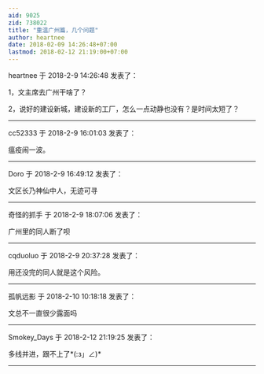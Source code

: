 ```yaml
---
aid: 9025
zid: 738022
title: "重温广州篇，几个问题"
author: heartnee
date: 2018-02-09 14:26:48+07:00
lastmod: 2018-02-12 21:19:00+07:00
---
```


heartnee 于 2018-2-9 14:26:48 发表了：

1，文主席去广州干啥了？

2，说好的建设新城，建设新的工厂，怎么一点动静也没有？是时间太短了？

---

cc52333 于 2018-2-9 16:01:03 发表了：

瘟疫闹一波。

---

Doro 于 2018-2-9 16:49:12 发表了：

文区长乃神仙中人，无迹可寻

---

奇怪的抓手 于 2018-2-9 18:07:06 发表了：

广州里的同人断了呗

---

cqduoluo 于 2018-2-9 20:37:28 发表了：

用还没完的同人就是这个风险。

---

孤帆远影 于 2018-2-10 10:18:18 发表了：

文总不一直很少露面吗

---

Smokey_Days 于 2018-2-12 21:19:25 发表了：

多线并进，跟不上了*(:з」∠)*

---
